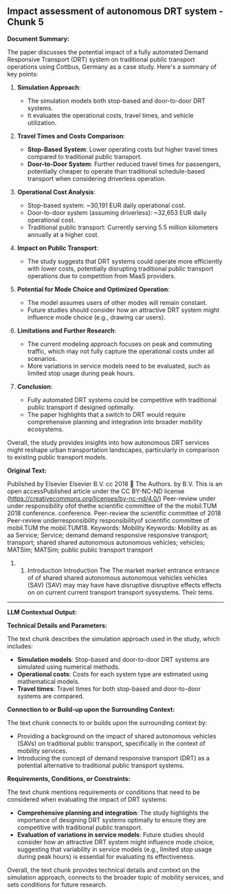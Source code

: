 ## Impact assessment of autonomous DRT system - Chunk 5

**Document Summary:**

The paper discusses the potential impact of a fully automated Demand Responsive Transport (DRT) system on traditional public transport operations using Cottbus, Germany as a case study. Here's a summary of key points:

1. **Simulation Approach**:
   - The simulation models both stop-based and door-to-door DRT systems.
   - It evaluates the operational costs, travel times, and vehicle utilization.

2. **Travel Times and Costs Comparison**:
   - **Stop-Based System**: Lower operating costs but higher travel times compared to traditional public transport.
   - **Door-to-Door System**: Further reduced travel times for passengers, potentially cheaper to operate than traditional schedule-based transport when considering driverless operation.

3. **Operational Cost Analysis**:
   - Stop-based system: ~30,191 EUR daily operational cost.
   - Door-to-door system (assuming driverless): ~32,653 EUR daily operational cost.
   - Traditional public transport: Currently serving 5.5 million kilometers annually at a higher cost.

4. **Impact on Public Transport**:
   - The study suggests that DRT systems could operate more efficiently with lower costs, potentially disrupting traditional public transport operations due to competition from MaaS providers.

5. **Potential for Mode Choice and Optimized Operation**:
   - The model assumes users of other modes will remain constant.
   - Future studies should consider how an attractive DRT system might influence mode choice (e.g., drawing car users).

6. **Limitations and Further Research**:
   - The current modeling approach focuses on peak and commuting traffic, which may not fully capture the operational costs under all scenarios.
   - More variations in service models need to be evaluated, such as limited stop usage during peak hours.

7. **Conclusion**:
   - Fully automated DRT systems could be competitive with traditional public transport if designed optimally.
   - The paper highlights that a switch to DRT would require comprehensive planning and integration into broader mobility ecosystems.

Overall, the study provides insights into how autonomous DRT services might reshape urban transportation landscapes, particularly in comparison to existing public transport models.

**Original Text:**

Published
by Elsevier
Elsevier
B.V. cc 2018

The
Authors. by
B.V. This
is an
open
accessPublished
article under
the CC BY-NC-ND
license (https://creativecommons.org/licenses/by-nc-nd/4.0/)
Peer-review under
under
responsibility
ofof
thethe
scientific
committee
of the
the
mobil.TUM
2018 conference. conference. Peer-review
the
scientific
committee
of
2018
Peer-review
underresponsibility
responsibilityof
scientific
committee
of mobil.TUM
the mobil.TUM18. Keywords: Mobility
Keywords:
Mobility as
as aa Service;
Service; demand
demand responsive
responsive transport;
transport; shared
shared autonomous
autonomous vehicles;
vehicles; MATSim;
MATSim; public
public transport
transport

1. 1. Introduction
Introduction
The
The market
market entrance
entrance of
of shared
shared autonomous
autonomous vehicles
vehicles (SAV)
(SAV) may
may have
have disruptive
disruptive effects
effects on
on current
current transport
transport syssystems. Their
tems.

---

**LLM Contextual Output:**

**Technical Details and Parameters:**

The text chunk describes the simulation approach used in the study, which includes:

* **Simulation models**: Stop-based and door-to-door DRT systems are simulated using numerical methods.
* **Operational costs**: Costs for each system type are estimated using mathematical models.
* **Travel times**: Travel times for both stop-based and door-to-door systems are compared.

**Connection to or Build-up upon the Surrounding Context:**

The text chunk connects to or builds upon the surrounding context by:

* Providing a background on the impact of shared autonomous vehicles (SAVs) on traditional public transport, specifically in the context of mobility services.
* Introducing the concept of demand responsive transport (DRT) as a potential alternative to traditional public transport systems.

**Requirements, Conditions, or Constraints:**

The text chunk mentions requirements or conditions that need to be considered when evaluating the impact of DRT systems:

* **Comprehensive planning and integration**: The study highlights the importance of designing DRT systems optimally to ensure they are competitive with traditional public transport.
* **Evaluation of variations in service models**: Future studies should consider how an attractive DRT system might influence mode choice, suggesting that variability in service models (e.g., limited stop usage during peak hours) is essential for evaluating its effectiveness.

Overall, the text chunk provides technical details and context on the simulation approach, connects to the broader topic of mobility services, and sets conditions for future research.
